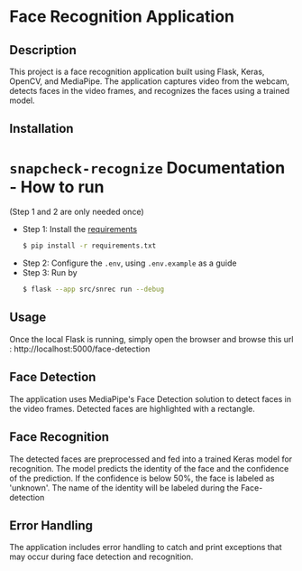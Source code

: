 # Face Recognition Application

## Description

This project is a face recognition application built using Flask, Keras, OpenCV, and MediaPipe. The application captures video from the webcam, detects faces in the video frames, and recognizes the faces using a trained model.

## Installation

# `snapcheck-recognize` Documentation - How to run

(Step 1 and 2 are only needed once)

- Step 1: Install the [requirements](../requirements.txt)
  ```sh
  $ pip install -r requirements.txt
  ```
- Step 2: Configure the `.env`, using `.env.example` as a guide
- Step 3: Run by
  ```sh
  $ flask --app src/snrec run --debug
  ```

## Usage

Once the local Flask is running, simply open the browser and browse this url : http://localhost:5000/face-detection

## Face Detection

The application uses MediaPipe's Face Detection solution to detect faces in the video frames. Detected faces are highlighted with a rectangle.

## Face Recognition

The detected faces are preprocessed and fed into a trained Keras model for recognition. The model predicts the identity of the face and the confidence of the prediction. If the confidence is below 50%, the face is labeled as 'unknown'. The name of the identity will be labeled during the Face-detection

## Error Handling

The application includes error handling to catch and print exceptions that may occur during face detection and recognition.
